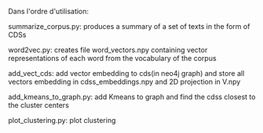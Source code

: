 Dans l'ordre d'utilisation:


summarize_corpus.py: produces a summary of a set of texts in the form of CDSs   

word2vec.py: creates file word_vectors.npy containing vector representations of each word from the vocabulary of the corpus

add_vect_cds: add vector embedding to cds(in neo4j graph) and store all vectors embedding in cdss_embeddings.npy and 2D projection in V.npy

add_kmeans_to_graph.py: add Kmeans to graph and find the cdss closest to the cluster centers

plot_clustering.py: plot clustering
